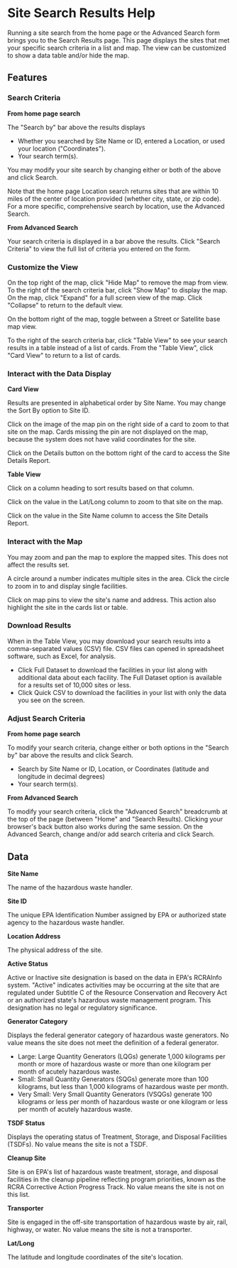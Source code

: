 # Site Search Results Help

Running a site search from the home page or the Advanced Search form brings you to the Search Results page. This page displays the sites that met your specific search criteria in a list and map. The view can be customized to show a data table and/or hide the map. 

## Features

### Search Criteria

**From home page search**

 The "Search by" bar above the results displays 
 - Whether you searched by Site Name or ID, entered a Location, or used your location ("Coordinates").
 - Your search term(s).

You may modify your site search by changing either or both of the above and click Search.

Note that the home page Location search returns sites that are within 10 miles of the center of location provided (whether city, state, or zip code). For a more specific, comprehensive search by location, use the Advanced Search.

**From Advanced Search**

Your search criteria is displayed in a bar above the results. Click "Search Criteria" to view the full list of criteria you entered on the form.

### Customize the View

On the top right of the map, click "Hide Map" to remove the map from view. To the right of the search criteria bar, click "Show Map" to display the map. On the map, click "Expand" for a full screen view of the map. Click "Collapse" to return to the default view.

On the bottom right of the map, toggle between a Street or Satellite base map view.

To the right of the search criteria bar, click "Table View" to see your search results in a table instead of a list of cards. From the "Table View", click "Card View" to return to a list of cards.

### Interact with the Data Display

**Card View**

Results are presented in alphabetical order by Site Name. You may change the Sort By option to Site ID.

Click on the image of the map pin on the right side of a card to zoom to that site on the map. Cards missing the pin are not displayed on the map, because the system does not have valid coordinates for the site.

Click on the Details button on the bottom right of the card to access the Site Details Report. 

**Table View**

Click on a column heading to sort results based on that column. 

Click on the value in the Lat/Long column to zoom to that site on the map.

Click on the value in the Site Name column to access the Site Details Report. 

### Interact with the Map

You may zoom and pan the map to explore the mapped sites. This does not affect the results set.

A circle around a number indicates multiple sites in the area. Click the circle to zoom in to and display single facilities.

Click on map pins to view the site's name and address. This action also highlight the site in the cards list or table.

### Download Results

When in the Table View, you may download your search results into a comma-separated values (CSV) file. CSV files can opened in spreadsheet software, such as Excel, for analysis.
- Click Full Dataset to download the facilities in your list along with additional data about each facility. The Full Dataset option is available for a results set of 10,000 sites or less.
- Click Quick CSV to download the facilities in your list with only the data you see on the screen.

### Adjust Search Criteria

**From home page search**

 To modify your search criteria, change either or both options in the "Search by" bar above the results and click Search.
 - Search by Site Name or ID, Location, or Coordinates (latitude and longitude in decimal degrees)
 - Your search term(s).

**From Advanced Search**

 To modify your search criteria, click the "Advanced Search" breadcrumb at the top of the page (between "Home" and "Search Results). Clicking your browser's back button also works during the same session. On the Advanced Search, change and/or add search criteria and click Search.

## Data

**Site Name**

The name of the hazardous waste handler.

**Site ID**

The unique EPA Identification Number assigned by EPA or authorized state agency to the hazardous waste handler.

**Location Address**

The physical address of the site.

**Active Status**

Active or Inactive site designation is based on the data in EPA's RCRAInfo system. "Active" indicates activities may be occurring at the site that are regulated under Subtitle C of the Resource Conservation and Recovery Act or an authorized state's hazardous waste management program. This designation has no legal or regulatory significance.

**Generator Category**

Displays the federal generator category of hazardous waste generators. No value means the site does not meet the definition of a federal generator.

- Large: Large Quantity Generators (LQGs) generate 1,000 kilograms per month or more of hazardous waste or more than one kilogram per month of acutely hazardous waste.
- Small: Small Quantity Generators (SQGs) generate more than 100 kilograms, but less than 1,000 kilograms of hazardous waste per month.
- Very Small: Very Small Quantity Generators (VSQGs) generate 100 kilograms or less per month of hazardous waste or one kilogram or less per month of acutely hazardous waste.

**TSDF Status**

Displays the operating status of Treatment, Storage, and Disposal Facilities (TSDFs). No value means the site is not a TSDF.

**Cleanup Site**

Site is on EPA's list of hazardous waste treatment, storage, and disposal facilities in the cleanup pipeline reflecting program priorities, known as the RCRA Corrective Action Progress Track. No value means the site is not on this list.

**Transporter**

Site is engaged in the off-site transportation of hazardous waste by air, rail, highway, or water. No value means the site is not a transporter.

**Lat/Long**

The latitude and longitude coordinates of the site's location.
